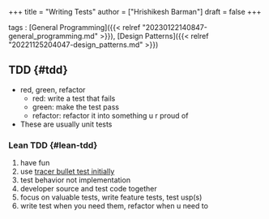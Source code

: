 +++
title = "Writing Tests"
author = ["Hrishikesh Barman"]
draft = false
+++

tags
: [General Programming]({{< relref "20230122140847-general_programming.md" >}}), [Design Patterns]({{< relref "20221125204047-design_patterns.md" >}})


## TDD {#tdd}

-   red, green, refactor
    -   red: write a test that fails
    -   green: make the test pass
    -   refactor: refactor it into something u r proud of
-   These are usually unit tests


### Lean TDD {#lean-tdd}

1.  have fun
2.  use [tracer bullet test initially](https://stackoverflow.com/questions/4047335/tracer-bullets-vs-prototypes)
3.  test behavior not implementation
4.  developer source and test code together
5.  focus on valuable tests, write feature tests, test usp(s)
6.  write test when you need them, refactor when u need to
